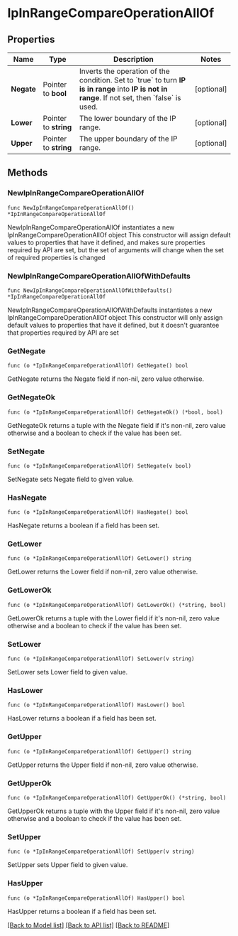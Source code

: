 # IpInRangeCompareOperationAllOf

## Properties

Name | Type | Description | Notes
------------ | ------------- | ------------- | -------------
**Negate** | Pointer to **bool** | Inverts the operation of the condition. Set to &#x60;true&#x60; to turn **IP is in range** into **IP is not in range**.    If not set, then &#x60;false&#x60; is used. | [optional] 
**Lower** | Pointer to **string** | The lower boundary of the IP range. | [optional] 
**Upper** | Pointer to **string** | The upper boundary of the IP range. | [optional] 

## Methods

### NewIpInRangeCompareOperationAllOf

`func NewIpInRangeCompareOperationAllOf() *IpInRangeCompareOperationAllOf`

NewIpInRangeCompareOperationAllOf instantiates a new IpInRangeCompareOperationAllOf object
This constructor will assign default values to properties that have it defined,
and makes sure properties required by API are set, but the set of arguments
will change when the set of required properties is changed

### NewIpInRangeCompareOperationAllOfWithDefaults

`func NewIpInRangeCompareOperationAllOfWithDefaults() *IpInRangeCompareOperationAllOf`

NewIpInRangeCompareOperationAllOfWithDefaults instantiates a new IpInRangeCompareOperationAllOf object
This constructor will only assign default values to properties that have it defined,
but it doesn't guarantee that properties required by API are set

### GetNegate

`func (o *IpInRangeCompareOperationAllOf) GetNegate() bool`

GetNegate returns the Negate field if non-nil, zero value otherwise.

### GetNegateOk

`func (o *IpInRangeCompareOperationAllOf) GetNegateOk() (*bool, bool)`

GetNegateOk returns a tuple with the Negate field if it's non-nil, zero value otherwise
and a boolean to check if the value has been set.

### SetNegate

`func (o *IpInRangeCompareOperationAllOf) SetNegate(v bool)`

SetNegate sets Negate field to given value.

### HasNegate

`func (o *IpInRangeCompareOperationAllOf) HasNegate() bool`

HasNegate returns a boolean if a field has been set.

### GetLower

`func (o *IpInRangeCompareOperationAllOf) GetLower() string`

GetLower returns the Lower field if non-nil, zero value otherwise.

### GetLowerOk

`func (o *IpInRangeCompareOperationAllOf) GetLowerOk() (*string, bool)`

GetLowerOk returns a tuple with the Lower field if it's non-nil, zero value otherwise
and a boolean to check if the value has been set.

### SetLower

`func (o *IpInRangeCompareOperationAllOf) SetLower(v string)`

SetLower sets Lower field to given value.

### HasLower

`func (o *IpInRangeCompareOperationAllOf) HasLower() bool`

HasLower returns a boolean if a field has been set.

### GetUpper

`func (o *IpInRangeCompareOperationAllOf) GetUpper() string`

GetUpper returns the Upper field if non-nil, zero value otherwise.

### GetUpperOk

`func (o *IpInRangeCompareOperationAllOf) GetUpperOk() (*string, bool)`

GetUpperOk returns a tuple with the Upper field if it's non-nil, zero value otherwise
and a boolean to check if the value has been set.

### SetUpper

`func (o *IpInRangeCompareOperationAllOf) SetUpper(v string)`

SetUpper sets Upper field to given value.

### HasUpper

`func (o *IpInRangeCompareOperationAllOf) HasUpper() bool`

HasUpper returns a boolean if a field has been set.


[[Back to Model list]](../README.md#documentation-for-models) [[Back to API list]](../README.md#documentation-for-api-endpoints) [[Back to README]](../README.md)


